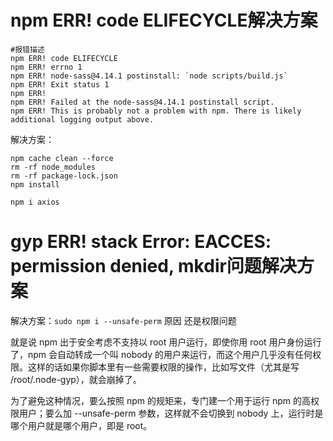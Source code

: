 # npm ERR! code ELIFECYCLE解决方案

``` node
#报错描述
npm ERR! code ELIFECYCLE
npm ERR! errno 1
npm ERR! node-sass@4.14.1 postinstall: `node scripts/build.js`
npm ERR! Exit status 1
npm ERR! 
npm ERR! Failed at the node-sass@4.14.1 postinstall script.
npm ERR! This is probably not a problem with npm. There is likely additional logging output above.

```

解决方案：

```node
npm cache clean --force
rm -rf node_modules
rm -rf package-lock.json
npm install

npm i axios
```

# gyp ERR! stack Error: EACCES: permission denied, mkdir问题解决方案

解决方案：`sudo npm i --unsafe-perm`
原因
还是权限问题

就是说 npm 出于安全考虑不支持以 root 用户运行，即使你用 root 用户身份运行了，npm 会自动转成一个叫 nobody 的用户来运行，而这个用户几乎没有任何权限。这样的话如果你脚本里有一些需要权限的操作，比如写文件（尤其是写 /root/.node-gyp），就会崩掉了。

为了避免这种情况，要么按照 npm 的规矩来，专门建一个用于运行 npm 的高权限用户；要么加 --unsafe-perm 参数，这样就不会切换到 nobody 上，运行时是哪个用户就是哪个用户，即是 root。
